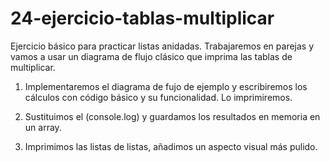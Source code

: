 # 24-ejercicio-tablas-multiplicar
Ejercicio básico para practicar listas anidadas.  Trabajaremos en parejas y vamos a usar un diagrama de flujo clásico que imprima las tablas de multiplicar.

  1) Implementaremos el diagrama de fujo de ejemplo y escribiremos los cálculos con código básico y su funcionalidad. Lo imprimiremos.

  2) Sustituimos el (console.log) y guardamos los resultados en memoria en un array.

  3) Imprimimos las listas de listas, añadimos un aspecto visual más pulido.
